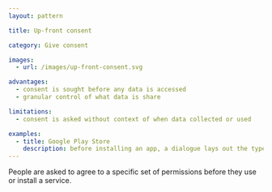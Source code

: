 ```yaml
---
layout: pattern

title: Up-front consent

category: Give consent

images:
  - url: /images/up-front-consent.svg

advantages:
  - consent is sought before any data is accessed
  - granular control of what data is share

limitations:
  - consent is asked without context of when data collected or used

examples:
  - title: Google Play Store
    description: before installing an app, a dialogue lays out the types of data and the phone features the app can access
---
```


People are asked to agree to a specific set of permissions before they use or install a service.
